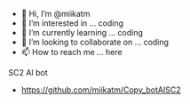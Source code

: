 - 👋 Hi, I’m @miikatm
- 👀 I’m interested in ... coding
- 🌱 I’m currently learning ... coding
- 💞️ I’m looking to collaborate on ... coding
- 📫 How to reach me ... here

SC2 AI bot
- https://github.com/miikatm/Copy_botAISC2
  
<!---
miikatm/miikatm is a ✨ special ✨ repository because its `README.md` (this file) appears on your GitHub profile.
You can click the Preview link to take a look at your changes.
--->
